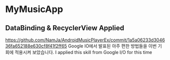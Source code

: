 # MyMusicApp

## DataBinding & RecyclerView Applied
https://github.com/NamJa/AndroidMusicPlayerEx/commit/1a5a06233d304636fa652188e630cf8f41f2ff65
Google IO에서 발표된 아주 편한 방법들을 이번 기회에 적용시켜 보았습니다.
I applied this skill from Google I/O for this time
